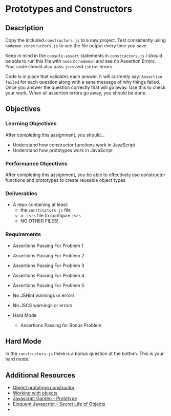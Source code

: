 # Prototypes and Constructors

## Description
Copy the included `constructors.js` to a new project.
Test consistently using `nodemon constructors.js` to see the file output every time you save.

Keep in mind in the `console.assert` statements in `constructors.js` I should be able to run this file with `node` or `nodemon` and see no Assertion Errors.
Your code should also pass `jscs` and `jshint` errors.

Code is in place that validates each answer.
It will currently say: `Assertion failed` for each question along with a sane message of why things failed.
Once you answer the question correctly that will go away.
Use this to check your work.
When all assertion errors go away, you should be done.


## Objectives

### Learning Objectives

After completing this assignment, you should…

* Understand how constructor functions work in JavaScript
* Understand how prototypes work in JavaScript


### Performance Objectives

After completing this assignment, you be able to effectively use constructor functions and prototypes to create reusable object types


### Deliverables

* A repo containing at least:
  - the `constructors.js` file
  - a `.jscs` file to configure `jscs`
  - NO OTHER FILES!

### Requirements

* Assertions Passing For Problem 1
* Assertions Passing For Problem 2
* Assertions Passing For Problem 3
* Assertions Passing For Problem 4
* Assertions Passing For Problem 5
* No JSHint warnings or errors
* No JSCS warnings or errors

* Hard Mode
    * Assertions Passing for Bonus Problem 


## Hard Mode
In the `constructors.js` there is a bonus question at the bottom. This is your hard mode.


## Additional Resources

* [Object.prototype.constructor](https://developer.mozilla.org/en-US/docs/Web/JavaScript/Reference/Global_Objects/Object/constructor)
* [Working with objects](https://developer.mozilla.org/en-US/docs/Web/JavaScript/Guide/Working_with_Objects)
* [Javascript Garden - Prototype](http://bonsaiden.github.io/JavaScript-Garden/#object.prototype)
* [Eloquent Javascript - Secret Life of Objects](http://eloquentjavascript.net/06_object.html)
* 
